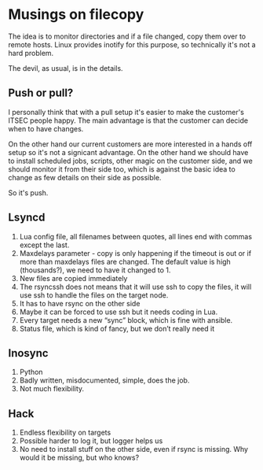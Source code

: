 # Musings on filecopy

The idea is to monitor directories and if a file changed, copy them over to
remote hosts. Linux provides inotify for this purpose, so technically it's not
a hard problem. 

The devil, as usual, is in the details.

## Push or pull?
I personally think that with a pull setup it's easier to make the customer's
ITSEC people happy. The main advantage is that the customer can decide when to
have changes. 

On the other hand our current customers are more interested in a hands off
setup so it's not a signicant advantage. On the other hand we should have to
install scheduled jobs, scripts, other magic on the customer side, and we
should monitor it from their side too, which is against the basic idea to
change as few details on their side as possible.

So it's push.


## Lsyncd
1. Lua config file, all filenames between quotes, all lines end with commas
except the last.
1. Maxdelays parameter - copy is only happening if the timeout is out or if more
    than maxdelays files are changed. The default value is high (thousands?), we
    need to have it changed to 1.
1. New files are copied immediately
1. The rsyncssh does not means that it will use ssh to copy the files, it will use
    ssh to handle the files on the target node.
1. It has to have rsync on the other side
1. Maybe it can be forced to use ssh but it needs coding in Lua. 
1. Every target needs a new “sync” block, which is fine with ansible.
1. Status file, which is kind of fancy, but we don’t really need it

## Inosync
1. Python
1. Badly written, misdocumented, simple, does the job.
1. Not much flexibility.

## Hack
1. Endless flexibility on targets
1. Possible harder to log it, but logger helps us
1. No need to install stuff on the other side, even if rsync is missing. Why
   would it be missing, but who knows?



